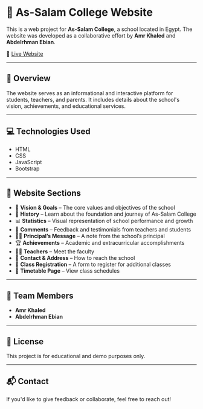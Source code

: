 # 🏫 As-Salam College Website

This is a web project for **As-Salam College**, a school located in Egypt. The website was developed as a collaborative effort by **Amr Khaled** and **Abdelrhman Ebian**.

🔗 [Live Website](https://as-salam-college.netlify.app/) 

---

## 🌟 Overview

The website serves as an informational and interactive platform for students, teachers, and parents. It includes details about the school's vision, achievements, and educational services.

---

## 💻 Technologies Used

- HTML
- CSS
- JavaScript
- Bootstrap

---

## 🧠 Website Sections

- 🎯 **Vision & Goals** – The core values and objectives of the school
- 📜 **History** – Learn about the foundation and journey of As-Salam College
- 📊 **Statistics** – Visual representation of school performance and growth
- 💬 **Comments** – Feedback and testimonials from teachers and students
- 🧑‍🏫 **Principal’s Message** – A note from the school’s principal
- 🏆 **Achievements** – Academic and extracurricular accomplishments
- 👨‍🏫 **Teachers** – Meet the faculty
- 📍 **Contact & Address** – How to reach the school
- 📝 **Class Registration** – A form to register for additional classes
- 📅 **Timetable Page** – View class schedules

---

## 👥 Team Members

- **Amr Khaled**
- **Abdelrhman Ebian**

---

## 📄 License

This project is for educational and demo purposes only.

---

## 📬 Contact

If you'd like to give feedback or collaborate, feel free to reach out!

